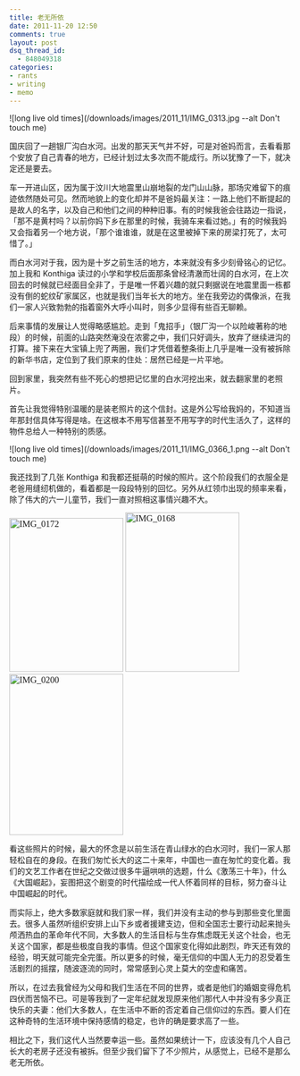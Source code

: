 ```yaml
---
title: 老无所依
date: 2011-11-20 12:50
comments: true
layout: post
dsq_thread_id:
  - 848049318
categories:
- rants
- writing
- memo
---
```


![long live old times](/downloads/images/2011_11/IMG_0313.jpg --alt Don't touch me)


国庆回了一趟银厂沟白水河。出发的那天天气并不好，可是对爸妈而言，去看看那个安放了自己青春的地方，已经计划过太多次而不能成行。所以犹豫了一下，就决定还是要去。

车一开进山区，因为属于汶川大地震里山崩地裂的龙门山山脉，那场灾难留下的痕迹依然随处可见。然而地貌上的变化却并不是爸妈最关注：一路上他们不断提起的是故人的名字，以及自己和他们之间的种种旧事。有的时候我爸会往路边一指说，「那不是黄村吗？以前你妈下乡在那里的时候，我骑车来看过她。」有的时候我妈又会指着另一个地方说，「那个谁谁谁，就是在这里被掉下来的房梁打死了，太可惜了。」

而白水河对于我，因为是十岁之前生活的地方，本来就没有多少刻骨铭心的记忆。加上我和 Konthiga 读过的小学和学校后面那条曾经清澈而壮阔的白水河，在上次回去的时候就已经面目全非了，于是唯一怀着兴趣的就只剩据说在地震里面一栋都没有倒的蛇纹矿家属区，也就是我们当年长大的地方。坐在我旁边的偶像派，在我们一家人兴致勃勃的指着窗外大呼小叫时，则多少显得有些百无聊赖。

后来事情的发展让人觉得略感尴尬。走到「鬼招手」（银厂沟一个以险峻著称的地段）的时候，前面的山路突然淹没在浓雾之中，我们只好调头，放弃了继续进沟的打算。接下来在大宝镇上兜了两圈，我们才凭借着整条街上几乎是唯一没有被拆除的新华书店，定位到了我们原来的住处：居然已经是一片平地。

回到家里，我突然有些不死心的想把记忆里的白水河挖出来，就去翻家里的老照片。

首先让我觉得特别温暖的是装老照片的这个信封。这是外公写给我妈的，不知道当年那封信具体写得是啥。在这根本不用写信甚至不用写字的时代生活久了，这样的物件总给人一种特别的质感。


![long live old times](/downloads/images/2011_11/IMG_0366_1.png --alt Don't touch me)

我还找到了几张 Konthiga 和我都还挺萌的时候的照片。这个阶段我们的衣服全是老爸用缝纫机做的，看着都是一段段特别的回忆。另外从红领巾出现的频率来看，除了伟大的六一儿童节，我们一直对照相这事情兴趣不大。

<span style="widows: 2; text-transform: none; text-indent: 0px; letter-spacing: normal; border-collapse: separate; font: medium tahoma; white-space: normal; orphans: 2; color: rgb(0,0,0); word-spacing: 0px; -webkit-border-horizontal-spacing: 0px; -webkit-border-vertical-spacing: 0px; -webkit-text-decorations-in-effect: none; -webkit-text-size-adjust: auto; -webkit-text-stroke-width: 0px"><a href="/downloads/images/2011_11/IMG_0172.jpg"><img style="border-bottom: 0px; border-left: 0px; display: inline; border-top: 0px; border-right: 0px" title="IMG_0172" border="0" alt="IMG_0172" src="{{ site.static_base }}/downloads/images/2011_11/IMG_0172.jpg" width="204" height="275" /></a> <a href="/downloads/images/2011_11/IMG_0168.jpg"><img style="border-bottom: 0px; border-left: 0px; display: inline; border-top: 0px; border-right: 0px" title="IMG_0168" border="0" alt="IMG_0168" src="{{ site.static_base }}/downloads/images/2011_11/IMG_0168.jpg" width="204" height="285" /></a> <a href="/downloads/images/2011_11/IMG_0200.jpg"><img style="border-bottom: 0px; border-left: 0px; display: inline; border-top: 0px; border-right: 0px" title="IMG_0200" border="0" alt="IMG_0200" src="{{ site.static_base }}/downloads/images/2011_11/IMG_0200.jpg" width="204" height="288" /></a> </span>

看这些照片的时候，最大的怀念是以前生活在青山绿水的白水河时，我们一家人那轻松自在的身段。在我们匆忙长大的这二十来年，中国也一直在匆忙的变化着。我们的文艺工作者在世纪之交做过很多牛逼哄哄的选题，什么《激荡三十年》，什么《大国崛起》，妄图把这个剧变的时代描绘成一代人怀着同样的目标，努力奋斗让中国崛起的时代。

而实际上，绝大多数家庭就和我们家一样，我们并没有主动的参与到那些变化里面去。很多人虽然听组织安排上山下乡或者援建支边，但和全国志士要行动起来抛头颅洒热血的革命年代不同，大多数人的生活目标与生存焦虑既无关这个社会，也无关这个国家，都是些极度自我的事情。但这个国家变化得如此剧烈，昨天还有效的经验，明天就可能完全完蛋。所以更多的时候，毫无信仰的中国人无力的忍受着生活剧烈的摇摆，随波逐流的同时，常常感到心灵上莫大的空虚和痛苦。

所以，在过去我曾经为父母和我们生活在不同的世界，或者是他们的婚姻变得危机四伏而苦恼不已。可是等我到了一定年纪就发现原来他们那代人中并没有多少真正快乐的夫妻：他们大多数人，在生活中不断的否定着自己信仰过的东西。要人们在这种奇特的生活环境中保持感情的稳定，也许的确是要求高了一些。

相比之下，我们这代人当然要幸运一些。虽然如果统计一下，应该没有几个人自己长大的老房子还没有被拆。但至少我们留下了不少照片，从感觉上，已经不是那么老无所依。
